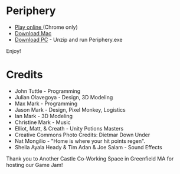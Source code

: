 # Periphery

* [Play online ](https://jtuttle.github.io/periphery/) (Chrome only)
* [Download Mac](https://github.com/jtuttle/periphery/raw/master/Downloads/Periphery.app.zip)
* [Download PC](https://github.com/jtuttle/periphery/raw/master/Downloads/Periphery.exe.zip) - Unzip and run Periphery.exe

Enjoy!

# Credits
* John Tuttle - Programming
* Julian Olavegoya - Design, 3D Modeling
* Max Mark - Programming
* Jason Mark - Design, Pixel Monkey, Logistics
* Ian Mark - 3D Modeling
* Christine Mark - Music
* Elliot, Matt, & Creath - Unity Potions Masters
* Creative Commons Photo Credits: Dietmar Down Under 
* Nat Mongilio - "Home is where your hit points regen". 
* Sheila Ayala Heady & Tim Adan & Joe Salam - Sound Effects

Thank you to Another Castle Co-Working Space in Greenfield MA for hosting our Game Jam!
